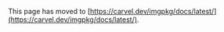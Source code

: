 This page has moved to [https://carvel.dev/imgpkg/docs/latest/](https://carvel.dev/imgpkg/docs/latest/).
